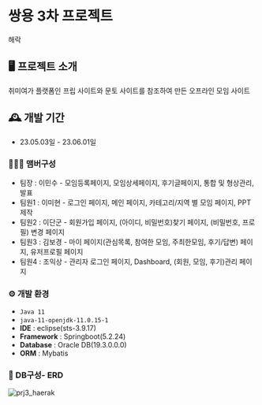# 쌍용 3차 프로젝트
해락

## 🖥️ 프로젝트 소개
취미여가 플랫폼인 프립 사이트와 문토 사이트를 참조하여 만든 오프라인 모임 사이트
<br>

## 🕰️ 개발 기간
* 23.05.03일 - 23.06.01일

### 🧑‍🤝‍🧑 맴버구성
 - 팀장  : 이민수 - 모임등록페이지, 모임상세페이지, 후기글페이지, 통합 및 형상관리, 발표
 - 팀원1 : 이미현 - 로그인 페이지, 메인 페이지, 카테고리/지역 별 모임 페이지, PPT 제작
 - 팀원2 : 이단군 - 회원가입 페이지, (아이디, 비밀번호)찾기 페이지, (비밀번호, 프로필) 변경 페이지
 - 팀원3 : 김보경 - 마이 페이지(관심목록, 참여한 모임, 주최한모임, 후기/답변) 페이지, 유저프로필 페이지
 - 팀원4 : 조익상 - 관리자 로그인 페이지, Dashboard, (회원, 모임, 후기)관리 페이지

### ⚙️ 개발 환경
- `Java 11`
- `java-11-openjdk-11.0.15-1`
- **IDE** : eclipse(sts-3.9.17)
- **Framework** : Springboot(5.2.24)
- **Database** : Oracle DB(19.3.0.0.0)
- **ORM** : Mybatis

### 📌 DB구성- ERD
![prj3_haerak](https://github.com/ahshdhfh/prj_3/assets/51796947/55be4ea3-bd8d-4191-baae-9592b2c0990d)

